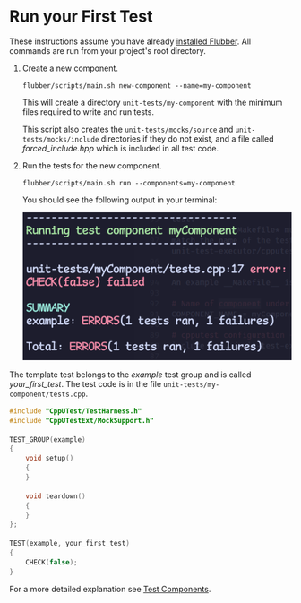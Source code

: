 # Run your First Test

These instructions assume you have already [installed Flubber](../readme.md#Installation).
All commands are run from your project's root directory.

1. Create a new component.
    ````
    flubber/scripts/main.sh new-component --name=my-component
    ````

    This will create a directory `unit-tests/my-component` with the minimum files
    required to write and run tests.

    This script also creates the `unit-tests/mocks/source` and `unit-tests/mocks/include`
    directories if they do not exist, and a file called *forced_include.hpp* which
    is included in all test code.

2. Run the tests for the new component.
   ````
   flubber/scripts/main.sh run --components=my-component
   ````
    You should see the following output in your terminal:

    ![first-test](./first-test.png)

The template test belongs to the *example* test group and is called *your_first_test*.
The test code is in the file `unit-tests/my-component/tests.cpp`.

```cpp
#include "CppUTest/TestHarness.h"
#include "CppUTestExt/MockSupport.h"

TEST_GROUP(example)
{
    void setup()
    {
    }

    void teardown()
    {
    }
};

TEST(example, your_first_test)
{
    CHECK(false);
}
```

For a more detailed explanation see [Test Components](./test-components.md).
